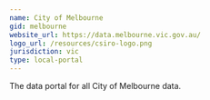 ```yaml
---
name: City of Melbourne
gid: melbourne
website_url: https://data.melbourne.vic.gov.au/
logo_url: /resources/csiro-logo.png
jurisdiction: vic
type: local-portal
---
```


The data portal for all City of Melbourne data.